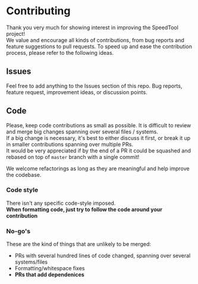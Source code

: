 # Contributing

Thank you very much for showing interest in improving the SpeedTool project!  
We value and encourage all kinds of contributions, from bug reports and feature suggestions to pull requests. To speed up and ease the contribution process, please refer to the following ideas.

## Issues

Feel free to add anything to the Issues section of this repo. Bug reports, feature request, improvement ideas, or discussion points.  

## Code
Please, keep code contributions as small as possible. It is difficult to review and merge big changes spanning over several files / systems.  
If a big change is necessary, it's best to either discuss it first, or break it up in smaller contributions spanning over multiple PRs.  
It would be very appreciated if by the end of a PR it could be squashed and rebased on top of `master` branch with a single commit!

We welcome refactorings as long as they are meaningful and help improve the codebase.

### Code style
There isn't any specific code-style imposed.  
**When formatting code, just try to follow the code around your contribution**

### No-go's

These are the kind of things that are unlikely to be merged:
* PRs with several hundred lines of code changed, spanning over several systems/files
* Formatting/whitespace fixes
* **PRs that add dependenices**

